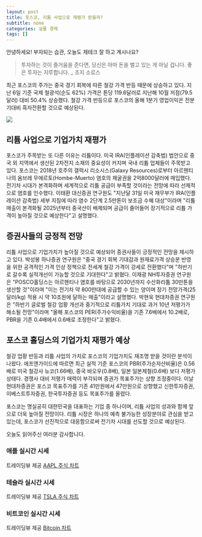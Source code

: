 ```yaml
---
layout: post
title: 포스코, 리튬 사업으로 재평가 받을까?
subtitle: none
categories: 실물 경제
tags: []
---
```


안녕하세요! 부자되는 습관, 오늘도 제테크 잘 하고 계시나요?

> 투자하는 것이 즐거움을 준다면, 당신은 아마 돈을 벌고 있는 게 아닐 겁니다. 좋은 투자는 지루합니다. _ 조지 소로스




최근 포스코의 주가는 중국 경기 회복에 따른 철강 가격 반등 때문에 상승하고 있다. 지난 6일 기준 국제 철광석(순도 62%) 가격은 톤당 119.6달러로 지난해 10월 저점(79.5달러) 대비 50.4% 상승했다. 철강 가격 반등으로 포스코의 올해 1분기 영업이익은 전분기대비 흑자전환할 것으로 예상된다. 



![](https://source.unsplash.com/800x450/?luxury)

##  리튬 사업으로 기업가치 재평가

포스코가 주목받는 또 다른 이유는 리튬이다. 미국 IRA(인플레이션 감축법) 법안으로 중국 외 지역에서 생산된 2차전지 소재의 중요성이 커지며 국내 리튬 업체들이 주목받고 있다. 포스코는 2018년 호주의 갤럭시 리소시스(Galaxy Resources)로부터 아르헨티나의 옴브레 무에르토(Hombe-Muerto) 염호의 채굴권을 2억8000달러에 매입했다. 전기차 시대가 본격화하며 세계적으로 리튬 공급이 부족할 것이라는 전망에 따라 선제적으로 염호를 인수했다.  이태환 대신증권 연구원도 "지난달 31일 미국 재무부가 IRA(인플레이션 감축법) 세부 지침에 따라 염수 2단계 2.5만톤이 보조금 수혜 대상"이라며 "리튬 매출이 본격화될 2025년부터 중국산이 배제되며 공급이 줄어들어 장기적으로 리튬 가격이 높아질 것으로 예상한다"고 설명했다. 

## 증권사들의 긍정적 전망

리튬 사업으로 기업가치가 높아질 것으로 예상되어 증권사들이 긍정적인 전망을 제시하고 있다. 박성봉 하나증권 연구원은 "중국 경기 회복 기대감과 원재료가격 상승분 반영을 위한 공격적인 가격 인상 정책으로 전세계 철강 가격이 강세로 전환했다"며 "하반기로 갈수록 실적개선이 가능할 것으로 기대한다"고 밝혔다. 이재광 NH투자증권 연구원은 "POSCO홀딩스는 아르헨티나 염호를 바탕으로 2030년까지 수산화리튬 30만톤을 생산할 것"이라며 "이는 전기차 약 800만대에 공급할 수 있는 양이며 장기 전망가격(25달러/kg) 적용 시 약 10조원에 달하는 매출"이라고 설명했다. 박현욱 현대차증권 연구원은 "하반기 글로벌 철강 업황 개선과 중기적으로 리튬가치 기대로 과거 10년 저평가가 해소될 전망"이라며 "올해 포스코의 PER(주가수익비율)을 기존 7.6배에서 10.2배로, PBR을 기존 0.4배에서 0.6배로 조정한다"고 밝혔다.

## 포스코 홀딩스의 기업가치 재평가 예상

철강 업황 반등과 리튬 사업의 가치로 포스코의 기업가치도 재조명 받을 것이란 분석이 나왔다. 에프앤가이드에 따르면 최근 실적 기준 포스코의 PBR(주가순자산비율)은 0.56배로 미국 철강사 뉴코(1.66배), 중국 바오우(0.8배), 일본 일본제철(0.6배) 보다 저평가 상태다. 경쟁사 대비 저평가 매력이 부각되며 증권가 목표주가는 상향 조정중이다. 이날 현대차증권은 포스코 목표주가를 기존 41만원에서 47만원으로 상향했고 신한투자증권, 이베스트투자증권, 한국투자증권 등도 목표주가를 올렸다. 

포스코는 명실공히 대한민국을 대표하는 기업 중 하나이며, 리튬 사업의 성과와 함께 앞으로 더욱 높아질 전망이다. 리튬 시장은 하나의 예측 불가능한 성장분야로 관심을 받고 있는데, 포스코가 선진적으로 대응함으로써 전기차 시대를 선도할 것으로 예상된다.

오늘도 읽어주신 여러분 감사합니다.

### 애플 실시간 시세


<!-- TradingView Widget BEGIN -->
<div class="tradingview-widget-container">
  <div id="tradingview_6a264"></div>
  <div class="tradingview-widget-copyright">트레이딩뷰 제공 <a href="https://kr.tradingview.com/symbols/NASDAQ-AAPL/" rel="noopener" target="_blank"><span class="blue-text">AAPL 주식 차트</span></a></div>
  <script type="text/javascript" src="https://s3.tradingview.com/tv.js"></script>
  <script type="text/javascript">
  new TradingView.widget(
  {
  "autosize": true,
  "symbol": "NASDAQ:AAPL",
  "interval": "D",
  "timezone": "Asia/Seoul",
  "theme": "light",
  "style": "1",
  "locale": "kr",
  "toolbar_bg": "#f1f3f6",
  "enable_publishing": false,
  "hide_top_toolbar": true,
  "hide_legend": true,
  "save_image": false,
  "container_id": "tradingview_6a264"
}
  );
  </script>
</div>
<!-- TradingView Widget END -->


### 테슬라 실시간 시세


<!-- TradingView Widget BEGIN -->
<div class="tradingview-widget-container">
  <div id="tradingview_39d77"></div>
  <div class="tradingview-widget-copyright">트레이딩뷰 제공 <a href="https://kr.tradingview.com/symbols/NASDAQ-TSLA/" rel="noopener" target="_blank"><span class="blue-text">TSLA 주식 차트</span></a></div>
  <script type="text/javascript" src="https://s3.tradingview.com/tv.js"></script>
  <script type="text/javascript">
  new TradingView.widget(
  {
  "autosize": true,
  "symbol": "NASDAQ:TSLA",
  "interval": "D",
  "timezone": "Asia/Seoul",
  "theme": "light",
  "style": "1",
  "locale": "kr",
  "toolbar_bg": "#f1f3f6",
  "enable_publishing": false,
  "hide_top_toolbar": true,
  "hide_legend": true,
  "save_image": false,
  "container_id": "tradingview_39d77"
}
  );
  </script>
</div>
<!-- TradingView Widget END -->


### 비트코인 실시간 시세


<!-- TradingView Widget BEGIN -->
<div class="tradingview-widget-container">
  <div id="tradingview_3f91e"></div>
  <div class="tradingview-widget-copyright">트레이딩뷰 제공 <a href="https://kr.tradingview.com/symbols/BTCUSD/?exchange=BITSTAMP" rel="noopener" target="_blank"><span class="blue-text">Bitcoin 차트</span></a></div>
  <script type="text/javascript" src="https://s3.tradingview.com/tv.js"></script>
  <script type="text/javascript">
  new TradingView.widget(
  {
  "autosize": true,
  "symbol": "BITSTAMP:BTCUSD",
  "interval": "D",
  "timezone": "Asia/Seoul",
  "theme": "light",
  "style": "1",
  "locale": "kr",
  "toolbar_bg": "#f1f3f6",
  "enable_publishing": false,
  "hide_top_toolbar": true,
  "hide_legend": true,
  "save_image": false,
  "container_id": "tradingview_3f91e"
}
  );
  </script>
</div>
<!-- TradingView Widget END -->

